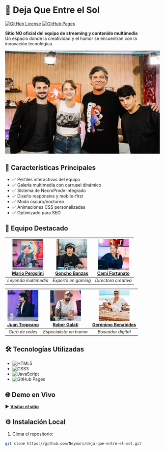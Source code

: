 # 🎥 Deja Que Entre el Sol

[![GitHub License](https://img.shields.io/github/license/Neymors/deja-que-entre-el-sol)](https://github.com/Neymors/deja-que-entre-el-sol/blob/main/LICENSE)
[![GitHub Pages](https://img.shields.io/badge/🌐-GitHub%20Pages-brightgreen)](https://neymors.github.io/deja-que-entre-el-sol)

**Sitio NO oficial del equipo de streaming y contenido multimedia**  
Un espacio donde la creatividad y el humor se encuentran con la innovación tecnológica.

![Captura del sitio](img/Team.jpg) <!-- Agrega una captura real del proyecto -->

## 🚀 Características Principales
- ✅ Perfiles interactivos del equipo
- ✅ Galería multimedia con carrusel dinámico
- ✅ Sistema de NecroProde integrado
- ✅ Diseño responsive y mobile-first
- ✅ Modo oscuro/nocturno
- ✅ Animaciones CSS personalizadas
- ✅ Optimizado para SEO

## 👥 Equipo Destacado
| [<img src="img/Team/Pergolini.jpeg" width=100><br>Mario Pergolini](https://instagram.com/mpergoliniok) | [<img src="img/Team/goncho.jpg" width=100><br>Goncho Banzas](https://instagram.com/gonchobanzas) | [<img src="img/Team/Fortunato.jpeg" width=100><br>Cami Fortunato](https://instagram.com/camilafortunatoph) |
|:-----------------------------------------------------------------------------------------------------:|:-----------------------------------------------------------------------------------------------:|:--------------------------------------------------------------------------------------------------------:|
| *Leyenda multimedia*                                                                                  | *Experto en gaming*                                                                             | *Directora creativa*                                                                                     |

| [<img src="img/Team/Tropeanoo.jpeg" width=100><br>Juan Tropeano](https://instagram.com/juantropeano) | [<img src="img/Team/Rober.jpeg" width=100><br>Rober Galati](https://instagram.com/robergalati) | [<img src="img/Team/El Momo.jpg" width=100><br>Gerónimo Benabides](https://instagram.com/gero.momo) |
|:---------------------------------------------------------------------------------------------------:|:---------------------------------------------------------------------------------------------:|:---------------------------------------------------------------------------------------------------:|
| *Gurú de redes*                                                                                     | *Especialista en humor*                                                                        | *Boxeador digital*                                                                                 |

## 🛠 Tecnologías Utilizadas
- ![HTML5](https://img.shields.io/badge/-HTML5-E34F26?logo=html5&logoColor=white)
- ![CSS3](https://img.shields.io/badge/-CSS3-1572B6?logo=css3&logoColor=white)
- ![JavaScript](https://img.shields.io/badge/-JavaScript-F7DF1E?logo=javascript&logoColor=black)
- ![GitHub Pages](https://img.shields.io/badge/-GitHub%20Pages-222222?logo=github)

## 🌐 Demo en Vivo
▶️ **[Visitar el sitio](https://neymors.github.io/deja-que-entre-el-sol)**

## ⚙️ Instalación Local
1. Clona el repositorio:
```bash
git clone https://github.com/Neymors/deja-que-entre-el-sol.git
